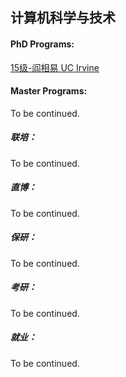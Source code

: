## 计算机科学与技术

#### PhD Programs:

[15级-阎相易 UC Irvine](个人申请总结/计算机科学与工程系/[US]-15-阎相易)

#### Master Programs:

To be continued.

##### 联培：

To be continued.

##### 直博：

To be continued.

##### 保研：

To be continued.

##### 考研：

To be continued.

##### 就业：

To be continued.
